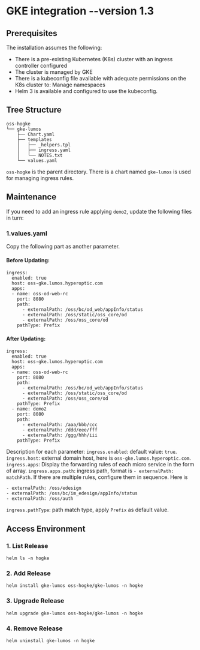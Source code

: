 # GKE integration                      --version 1.3
## Prerequisites

The installation assumes the following:

- There is a pre-existing Kubernetes (K8s) cluster with an ingress controller configured
- The cluster is managed by GKE
- There is a kubeconfig file available with adequate permissions on the K8s cluster to:
  Manage namespaces
- Helm 3 is available and configured to use the kubeconfig.

## Tree Structure

```
oss-hogke
└── gke-lumos
    ├── Chart.yaml
    ├── templates
    │   ├── _helpers.tpl
    │   ├── ingress.yaml
    │   └── NOTES.txt
    └── values.yaml
```
`oss-hogke` is the parent directory. There is a chart named `gke-lumos` is used for managing ingress rules.

## Maintenance
If you need to add an ingress rule applying `demo2`, update the following files in turn:
### 1.values.yaml
Copy the following part as another parameter.
#### Before Updating:
```
ingress:
  enabled: true
  host: oss-gke.lumos.hyperoptic.com
  apps:
  - name: oss-od-web-rc
    port: 8080
    path:
      - externalPath: /oss/bc/od_web/appInfo/status
      - externalPath: /oss/static/oss_core/od
      - externalPath: /oss/oss_core/od
    pathType: Prefix
```
#### After Updating:
```
ingress:
  enabled: true
  host: oss-gke.lumos.hyperoptic.com
  apps:
  - name: oss-od-web-rc
    port: 8080
    path:
      - externalPath: /oss/bc/od_web/appInfo/status
      - externalPath: /oss/static/oss_core/od
      - externalPath: /oss/oss_core/od
    pathType: Prefix
  - name: demo2
    port: 8080
    path:
      - externalPath: /aaa/bbb/ccc
      - externalPath: /ddd/eee/fff
      - externalPath: /ggg/hhh/iii
    pathType: Prefix
```
Description for each parameter:
`ingress.enabled`: default value: `true`.
`ingress.host`: external domain host, here is `oss-gke.lumos.hyperoptic.com`.
`ingress.apps`: Display the forwarding rules of each micro service in the form of array.
`ingress.apps.path`: ingress path, format is `- externalPath: matchPath`. If there are multiple rules, configure them in sequence. Here is

```
- externalPath: /oss/edesign
- externalPath: /oss/bc/im_edesign/appInfo/status
- externalPath: /oss/auth
```
`ingress.pathType`: path match type, apply `Prefix` as default value.

## Access Environment
### 1. List Release
```
helm ls -n hogke
```
### 2. Add Release
```
helm install gke-lumos oss-hogke/gke-lumos -n hogke
```
### 3. Upgrade Release
```
helm upgrade gke-lumos oss-hogke/gke-lumos -n hogke
```
### 4. Remove Release
```
helm uninstall gke-lumos -n hogke
```
